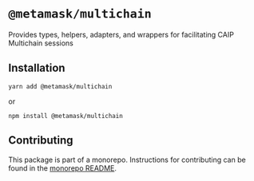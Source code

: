 # `@metamask/multichain`

Provides types, helpers, adapters, and wrappers for facilitating CAIP Multichain sessions

## Installation

`yarn add @metamask/multichain`

or

`npm install @metamask/multichain`

## Contributing

This package is part of a monorepo. Instructions for contributing can be found in the [monorepo README](https://github.com/MetaMask/core#readme).
